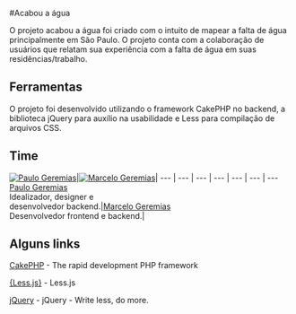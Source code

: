 #Acabou a água

O projeto acabou a água foi criado com o intuito de mapear a falta de água principalmente em São Paulo. O projeto conta com a colaboração de usuários que relatam sua experiência com a falta de água em suas residências/trabalho.


## Ferramentas

O projeto foi desenvolvido utilizando o framework CakePHP no backend, a biblioteca jQuery para auxílio na usabilidade e Less para compilação de arquivos CSS.

## Time

[![Paulo Geremias](https://avatars3.githubusercontent.com/u/4650743?v=3&s=160)](https://github.com/paulowd)|[![Marcelo Geremias](https://fbcdn-profile-a.akamaihd.net/hprofile-ak-xpa1/v/t1.0-1/p160x160/10947265_784164414995497_4432919830268651081_n.jpg?oh=6718cf571b5cbff68c3ec481a266e4c8&oe=554C7C63&__gda__=1431891934_e2baa96c9c656416c59ca2edd4eaf091)](https://github.com/marcelogeremias)|
--- | --- | --- | --- | --- | --- | ---
[Paulo Geremias](https://github.com/paulowd)<br>Idealizador, designer e <br>desenvolvedor backend.|[Marcelo Geremias](https://github.com/marcelogeremias)<br>Desenvolvedor frontend e backend.|

## Alguns links

[CakePHP](http://www.cakephp.org) - The rapid development PHP framework

[{Less.js}](http://lesscss.org/) - Less.js

[jQuery](http://jquery.com/) - jQuery - Write less, do more.